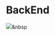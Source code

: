# BackEnd
<img src="https://img.shields.io/badge/Python-3766AB?style=flat-square&logo=Python&logoColor=white"/></a>&nbsp 
